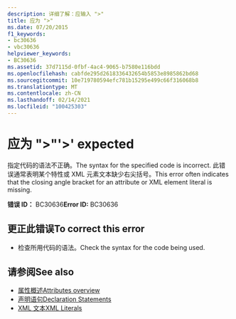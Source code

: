 ```yaml
---
description: 详细了解：应输入 ">"
title: 应为 ">"
ms.date: 07/20/2015
f1_keywords:
- bc30636
- vbc30636
helpviewer_keywords:
- BC30636
ms.assetid: 37d7115d-0fbf-4ac4-9065-b7580e116bdd
ms.openlocfilehash: cabfde295d2618336432654b5853e8985862bd68
ms.sourcegitcommit: 10e719780594efc781b15295e499c66f316068b8
ms.translationtype: MT
ms.contentlocale: zh-CN
ms.lasthandoff: 02/14/2021
ms.locfileid: "100425303"
---
```

# <a name="-expected"></a><span data-ttu-id="13b73-103">应为 ">"</span><span class="sxs-lookup"><span data-stu-id="13b73-103">'>' expected</span></span>

<span data-ttu-id="13b73-104">指定代码的语法不正确。</span><span class="sxs-lookup"><span data-stu-id="13b73-104">The syntax for the specified code is incorrect.</span></span> <span data-ttu-id="13b73-105">此错误通常表明某个特性或 XML 元素文本缺少右尖括号。</span><span class="sxs-lookup"><span data-stu-id="13b73-105">This error often indicates that the closing angle bracket for an attribute or XML element literal is missing.</span></span>  
  
 <span data-ttu-id="13b73-106">**错误 ID：** BC30636</span><span class="sxs-lookup"><span data-stu-id="13b73-106">**Error ID:** BC30636</span></span>  
  
## <a name="to-correct-this-error"></a><span data-ttu-id="13b73-107">更正此错误</span><span class="sxs-lookup"><span data-stu-id="13b73-107">To correct this error</span></span>  
  
- <span data-ttu-id="13b73-108">检查所用代码的语法。</span><span class="sxs-lookup"><span data-stu-id="13b73-108">Check the syntax for the code being used.</span></span>  
  
## <a name="see-also"></a><span data-ttu-id="13b73-109">请参阅</span><span class="sxs-lookup"><span data-stu-id="13b73-109">See also</span></span>

- [<span data-ttu-id="13b73-110">属性概述</span><span class="sxs-lookup"><span data-stu-id="13b73-110">Attributes overview</span></span>](../programming-guide/concepts/attributes/index.md)
- [<span data-ttu-id="13b73-111">声明语句</span><span class="sxs-lookup"><span data-stu-id="13b73-111">Declaration Statements</span></span>](../programming-guide/language-features/statements.md#declaration-statements)
- [<span data-ttu-id="13b73-112">XML 文本</span><span class="sxs-lookup"><span data-stu-id="13b73-112">XML Literals</span></span>](../language-reference/xml-literals/index.md)
